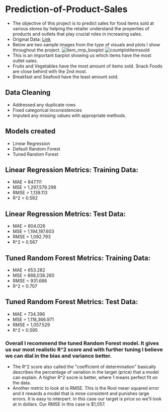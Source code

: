 # Prediction-of-Product-Sales
- The objective of this project is to predict sales for food items sold at various stores by helping the retailer understand the properties of products and outlets that play crucial roles in increasing sales.
- Original Data:
[Link](https://drive.google.com/file/d/1syH81TVrbBsdymLT_jl2JIf6IjPXtSQw/view)
- Below are two sample images from the type of visuals and plots I show throughout the project.
![item_mrp_boxplot](https://github.com/parkerholds/Prediction-of-Product-Sales/assets/140461361/8ceaf7c9-58e0-460d-bf0a-5e3ce3eb47c4)
![countplotitemssold](https://github.com/parkerholds/Prediction-of-Product-Sales/assets/140461361/9f1fed5d-d534-404d-9a30-b217b894d2e8)
- This is an important barplot showing us which items have the most outlet sales.
 - Fruits and Vegetables have the most amount of items sold. Snack Foods are close behind with the 2nd most.
 - Breakfast and Seafood have the least amount sold.


## Data Cleaning
- Addressed any duplicate rows
- Fixed categorical inconsistencies
- Imputed any missing values with appropriate methods.

## Models created
- Linear Regression
- Default Random Forest
- Tuned Random Forest

## Linear Regression Metrics: Training Data:
- MAE = 847.111
- MSE = 1,297,579.298
- RMSE = 1,139.113
- R^2 = 0.562

## Linear Regression Metrics: Test Data:
- MAE = 804.026
- MSE = 1,194,197.603
- RMSE = 1,092.793
- R^2 = 0.567

## Tuned Random Forest Metrics: Training Data:
- MAE = 653.282
- MSE = 868,038.260
- RMSE = 931.686
- R^2 = 0.707

## Tuned Random Forest Metrics: Test Data:
- MAE = 734.396
- MSE = 1,118,366.971
- RMSE = 1,057.529
- R^2 = 0.595

### Overall I recommend the tuned Random Forest model. It gives us our most realistic R^2 score and with further tuning I believe we can dial in the bias and variance better.
 - The R^2 score also called the "coefficient of determination" basically describes the percentage of variation in the target (price) that a model can explain. A higher R^2 socre is better, where 1 means perfect fit on the data.
 - Another metric to look at is RMSE. This is the Root mean squared error and it rewards a model that is mroe consistent and punishes large errors. It is easy to interpert. In this case our target is price so we'll look at in dollars. Our RMSE in this case is $1,057.
